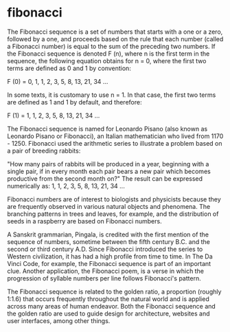 # fibonacci
The Fibonacci sequence is a set of numbers that starts with a one or a zero, followed by a one, and proceeds based on the rule 
that each number (called a Fibonacci number) is equal to the sum of the preceding two numbers. If the Fibonacci sequence is 
denoted F (n), where n is the first term in the sequence, the following equation obtains for n = 0, where the first two terms 
are defined as 0 and 1 by convention:

F (0) = 0, 1, 1, 2, 3, 5, 8, 13, 21, 34 ...

In some texts, it is customary to use n = 1. In that case, the first two terms are defined as 1 and 1 by default, and therefore:

F (1) = 1, 1, 2, 3, 5, 8, 13, 21, 34 ...

The Fibonacci sequence is named for Leonardo Pisano (also known as Leonardo Pisano or Fibonacci), an Italian mathematician 
who lived from 1170 - 1250. Fibonacci used the arithmetic series to illustrate a problem based on a pair of breeding 
rabbits:

"How many pairs of rabbits will be produced in a year, beginning with a single pair, if in every month each pair bears 
a new pair which becomes productive from the second month on?" The result can be expressed 
numerically as: 1, 1, 2, 3, 5, 8, 13, 21, 34 ...

Fibonacci numbers are of interest to biologists and physicists because they are frequently observed in various 
natural objects and phenomena. The branching patterns in trees and leaves, for example, and the distribution of seeds
in a raspberry are based on Fibonacci numbers.

A Sanskrit grammarian, Pingala, is credited with the first mention of the sequence of numbers, sometime between the fifth century 
B.C. and the second or third century A.D. Since Fibonacci introduced the series to Western civilization, it has had a high 
profile from time to time. In The Da Vinci Code, for example, the Fibonacci sequence is part of an important clue. Another 
application, the Fibonacci poem, is a verse in which the progression of syllable numbers per line follows Fibonacci's pattern.

The Fibonacci sequence is related to the golden ratio, a proportion (roughly 1:1.6) that occurs frequently throughout 
the natural world and is applied across many areas of human endeavor. Both the Fibonacci sequence and the golden ratio 
are used to guide design for architecture, websites and user interfaces, among other things.
